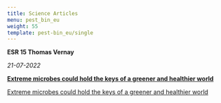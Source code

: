 ```yaml
---
title: Science Articles
menu: pest_bin_eu
weight: 55
template: pest-bin_eu/single
---
```

**ESR 15 Thomas Vernay**

*21-07-2022*

**[Extreme microbes could hold the keys of a greener and healthier world](/img/ThomasESR15.pdf)**

<a href="/img/ThomasESR15.pdf" rel="noopener noreferrer" target="_blank">Extreme microbes could hold the keys of a greener and healthier world</a>
